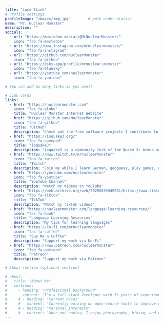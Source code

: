 ```yaml
---
title: "LucentLink"
# Profile settings
profileImage: "images/img.jpg"        # path under static/
name: "Mr. Nuclear Monster"
description: ""
socials:
  - url: "https://mastodon.social/@MrNuclearMonster/"
    icon: "fab fa-mastodon"
  - url: "https://www.instagram.com/mrnuclearmonster/"
    icon: "fab fa-instagram"
  - url: "https://github.com/NuclearMonster"
    icon: "fab fa-github"
  - url: "https://bsky.app/profile/mrnuclear.monster"
    icon: "fab fa-bluesky"
  - url: "https://youtube.com/nuclearmonster"
    icon: "fab fa-youtube"

# You can add as many links as you want!

# Link cards
links:
  - href: "https://nuclearmonster.com"
    icon: "fas fa-globe"
    title: "Nuclear Monster Internet Website"
  - href: "https://github.com/NuclearMonster"
    icon: "fab fa-github"
    title: "GitHub"
    description: "Check out the free software projects I contribute to."
  - href: "https://ioquake3.org/"
    icon: "fas fa-gamepad"
    title: "ioquake3"
    description: "ioquake3 is a community fork of the Quake 3: Arena source code that I've been working on for over 20 years."
  - href: "https://www.twitch.tv/mrnuclearmonster"
    icon: "fab fa-twitch"
    title: "Twitch"
    description: "Join me while I learn German, geoguess, play games, and more, live on Twitch."
  - href: "https://youtube.com/nuclearmonster"
    icon: "fab fa-youtube"
    title: "YouTube Channel"
    description: "Watch my Videos on YouTube"
  - href: "https://web.archive.org/web/20250630045031/https://www.tiktok.com/@mrnuclearmonster"
    icon: "fab fa-tiktok"
    title: "TikTok"
    description: "Watch my TikTok videos"
  - href: "https://nuclearmonster.com/language-learning-resources/"
    icon: "fas fa-book"
    title: "Language Learning Resources"
    description: "My tips for learning languages"
  - href: "https://ko-fi.com/mrnuclearmonster"
    icon: "fas fa-coffee"
    title: "Buy Me a Coffee"
    description: "Support my work via Ko-Fi"
  - href: "https://www.patreon.com/nuclearmonster"
    icon: "fab fa-patreon"
    title: "Patreon"
    description: "Support my work via Patreon"

# About section (optional section)

# about:
#   title: "About Me"
#   sections:
#     - heading: "Professional Background"
#       content: "I'm a full-stack developer with 5+ years of experience building web applications. Specialized in JavaScript frameworks and cloud architecture."
#     # - heading: "Current Focus"
#     #   content: "Currently working on open-source tools to improve developer productivity and accessibility in web development."
#     # - heading: "Personal Interests"
#     #   content: "When not coding, I enjoy photography, hiking, and contributing to local tech communities through mentorship programs."
---
```

